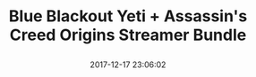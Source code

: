 ---
title: > #shorten me
  Blue Blackout Yeti + Assassin's Creed Origins Streamer Bundle
name: >
  Blue Blackout Yeti + Assassin's Creed Origins Streamer Bundle
date: "2017-12-17 23:06:02"
buy_now: "https://www.amazon.com/Blue-Blackout-Assassins-Origins-Streamer/dp/B0747X8QZH?psc=1&SubscriptionId=AKIAIA5RBQIWQVTCUEUQ&tag=coldcutdeals-20&linkCode=xm2&camp=2025&creative=165953&creativeASIN=B0747X8QZH"
description_markdown: >-

  - Assassin's Creed Origins(PC Digital Standard Edition) + Blackout Yeti USB Microphone

  - Gain control, mute button, zero-latency headphone output

  - Tri-capsule array-three condenser capsules inside can record and stream any situation

  - Plug and play - Pc and Mac compatible

  - Perfect for Twitch streaming, podcasting, voiceovers, interviews, Skype/VoIP calls and music recording

  - NOTE: Kindly refer the Instructional Video from the Image Section and User Manual from the Technical Specification before use which is highly recommended.

  - Game available for download 10/27/2017


tweet_id_str: "942531358236270592"
price: "$139.99"
list_price: ""
deal_price: ""
you_save: ""
asin: "B0747X8QZH"
image: "https://images-na.ssl-images-amazon.com/images/I/51TmRRIGRLL.jpg"
---
